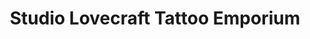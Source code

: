 ---
title: "Studio Lovecraft Tattoo Emporium"
url: /seattle/studio-lovecraft-tattoo-emporium/
shop: tattoo
---
